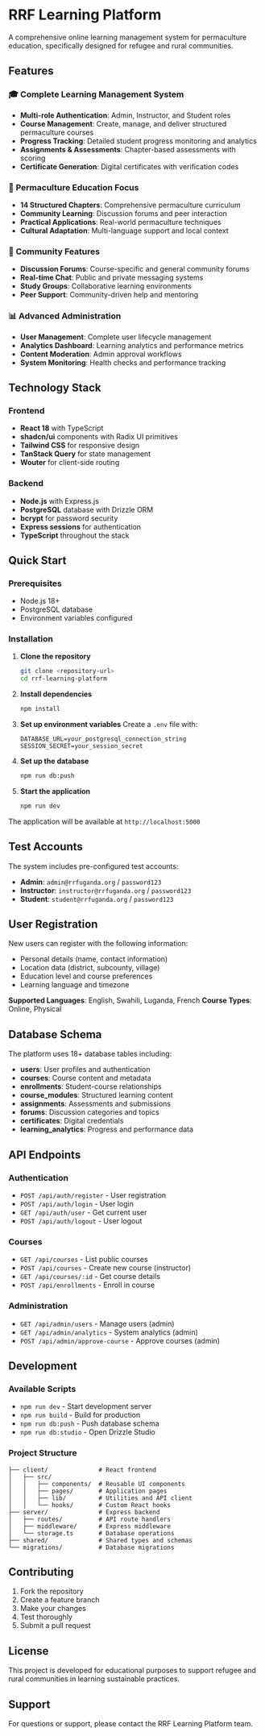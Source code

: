 # RRF Learning Platform

A comprehensive online learning management system for permaculture education, specifically designed for refugee and rural communities.

## Features

### 🎓 Complete Learning Management System
- **Multi-role Authentication**: Admin, Instructor, and Student roles
- **Course Management**: Create, manage, and deliver structured permaculture courses
- **Progress Tracking**: Detailed student progress monitoring and analytics
- **Assignments & Assessments**: Chapter-based assessments with scoring
- **Certificate Generation**: Digital certificates with verification codes

### 🌱 Permaculture Education Focus
- **14 Structured Chapters**: Comprehensive permaculture curriculum
- **Community Learning**: Discussion forums and peer interaction
- **Practical Applications**: Real-world permaculture techniques
- **Cultural Adaptation**: Multi-language support and local context

### 💬 Community Features
- **Discussion Forums**: Course-specific and general community forums
- **Real-time Chat**: Public and private messaging systems
- **Study Groups**: Collaborative learning environments
- **Peer Support**: Community-driven help and mentoring

### 📊 Advanced Administration
- **User Management**: Complete user lifecycle management
- **Analytics Dashboard**: Learning analytics and performance metrics
- **Content Moderation**: Admin approval workflows
- **System Monitoring**: Health checks and performance tracking

## Technology Stack

### Frontend
- **React 18** with TypeScript
- **shadcn/ui** components with Radix UI primitives
- **Tailwind CSS** for responsive design
- **TanStack Query** for state management
- **Wouter** for client-side routing

### Backend
- **Node.js** with Express.js
- **PostgreSQL** database with Drizzle ORM
- **bcrypt** for password security
- **Express sessions** for authentication
- **TypeScript** throughout the stack

## Quick Start

### Prerequisites
- Node.js 18+ 
- PostgreSQL database
- Environment variables configured

### Installation

1. **Clone the repository**
   ```bash
   git clone <repository-url>
   cd rrf-learning-platform
   ```

2. **Install dependencies**
   ```bash
   npm install
   ```

3. **Set up environment variables**
   Create a `.env` file with:
   ```
   DATABASE_URL=your_postgresql_connection_string
   SESSION_SECRET=your_session_secret
   ```

4. **Set up the database**
   ```bash
   npm run db:push
   ```

5. **Start the application**
   ```bash
   npm run dev
   ```

The application will be available at `http://localhost:5000`

## Test Accounts

The system includes pre-configured test accounts:

- **Admin**: `admin@rrfuganda.org` / `password123`
- **Instructor**: `instructor@rrfuganda.org` / `password123`  
- **Student**: `student@rrfuganda.org` / `password123`

## User Registration

New users can register with the following information:
- Personal details (name, contact information)
- Location data (district, subcounty, village)
- Education level and course preferences
- Learning language and timezone

**Supported Languages**: English, Swahili, Luganda, French
**Course Types**: Online, Physical

## Database Schema

The platform uses 18+ database tables including:
- **users**: User profiles and authentication
- **courses**: Course content and metadata
- **enrollments**: Student-course relationships
- **course_modules**: Structured learning content
- **assignments**: Assessments and submissions
- **forums**: Discussion categories and topics
- **certificates**: Digital credentials
- **learning_analytics**: Progress and performance data

## API Endpoints

### Authentication
- `POST /api/auth/register` - User registration
- `POST /api/auth/login` - User login
- `GET /api/auth/user` - Get current user
- `POST /api/auth/logout` - User logout

### Courses
- `GET /api/courses` - List public courses
- `POST /api/courses` - Create new course (instructor)
- `GET /api/courses/:id` - Get course details
- `POST /api/enrollments` - Enroll in course

### Administration
- `GET /api/admin/users` - Manage users (admin)
- `GET /api/admin/analytics` - System analytics (admin)
- `POST /api/admin/approve-course` - Approve courses (admin)

## Development

### Available Scripts
- `npm run dev` - Start development server
- `npm run build` - Build for production
- `npm run db:push` - Push database schema
- `npm run db:studio` - Open Drizzle Studio

### Project Structure
```
├── client/              # React frontend
│   ├── src/
│   │   ├── components/  # Reusable UI components
│   │   ├── pages/       # Application pages
│   │   ├── lib/         # Utilities and API client
│   │   └── hooks/       # Custom React hooks
├── server/              # Express backend
│   ├── routes/          # API route handlers
│   ├── middleware/      # Express middleware
│   └── storage.ts       # Database operations
├── shared/              # Shared types and schemas
└── migrations/          # Database migrations
```

## Contributing

1. Fork the repository
2. Create a feature branch
3. Make your changes
4. Test thoroughly
5. Submit a pull request

## License

This project is developed for educational purposes to support refugee and rural communities in learning sustainable practices.

## Support

For questions or support, please contact the RRF Learning Platform team.